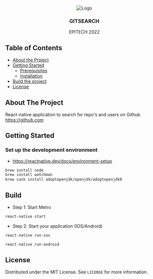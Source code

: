 <br />
<p align="center">
    <img src="images/logo.png" alt="Logo">

  <h3 align="center">GITSEARCH</h3>

  <p align="center">
    EPITECH 2022
</p>

<!-- TABLE OF CONTENTS -->
## Table of Contents

* [About the Project](#about-the-project)
* [Getting Started](#getting-started)
  * [Prerequisites](#prerequisites)
  * [Installation](#installation)
* [Build the project](#build)
* [License](#license)


<!-- ABOUT THE PROJECT -->
## About The Project
React-native application to search for repo's and users on Github https://github.com 


<!-- GETTING STARTED -->
## Getting Started

### Set up the development environment

* https://reactnative.dev/docs/environment-setup

```sh
brew install node
brew install watchman
brew cask install adoptopenjdk/openjdk/adoptopenjdk8
```

## Build

* Step 1: Start Metro

```sh
react-native start
```

* Step 2: Start your application (IOS/Android)

```sh
react-native run-ios
```

```sh
react-native run-android
```


<!-- LICENSE -->
## License

Distributed under the MIT License. See `LICENSE` for more information.
